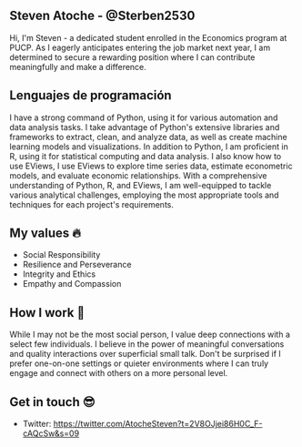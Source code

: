 ## Steven Atoche - @Sterben2530

Hi, I'm Steven - a dedicated student enrolled in the Economics program at PUCP. As I eagerly anticipates entering the job market next year, I am determined to secure a rewarding position where I can contribute meaningfully and make a difference.

##  Lenguajes de programación

I have a strong command of Python, using it for various automation and data analysis tasks. I take advantage of Python's extensive libraries and frameworks to extract, clean, and analyze data, as well as create machine learning models and visualizations. In addition to Python, I am proficient in R, using it for statistical computing and data analysis. I also know how to use EViews, I use EViews to explore time series data, estimate econometric models, and evaluate economic relationships. With a comprehensive understanding of Python, R, and EViews, I am well-equipped to tackle various analytical challenges, employing the most appropriate tools and techniques for each project's requirements.

## My values :fire:

- Social Responsibility
- Resilience and Perseverance
- Integrity and Ethics
- Empathy and Compassion

## How I work :dancers:

While I may not be the most social person, I value deep connections with a select few individuals. I believe in the power of meaningful conversations and quality interactions over superficial small talk. Don't be surprised if I prefer one-on-one settings or quieter environments where I can truly engage and connect with others on a more personal level.

## Get in touch :sunglasses:

- Twitter: https://twitter.com/AtocheSteven?t=2V8OJjei86H0C_F-cAQcSw&s=09
